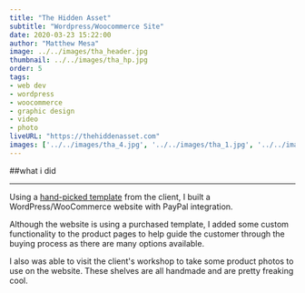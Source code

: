 ```yaml
---
title: "The Hidden Asset"
subtitle: "Wordpress/Woocommerce Site"
date: 2020-03-23 15:22:00
author: "Matthew Mesa"
image: ../../images/tha_header.jpg
thumbnail: ../../images/tha_hp.jpg
order: 5
tags:
- web dev
- wordpress
- woocommerce
- graphic design
- video
- photo
liveURL: "https://thehiddenasset.com"
images: ['../../images/tha_4.jpg', '../../images/tha_1.jpg', '../../images/tha_2.jpg', '../../images/tha_3.jpg']
---
```


##what i did

***

Using a [hand-picked template](https://themeforest.net/item/bauer-construction-and-industrial-wordpress-theme/23904858) from the client, I built a WordPress/WooCommerce website with PayPal integration.

Although the website is using a purchased template, I added some custom functionality to the product pages to help guide the customer through the buying process as there are many options available.

I also was able to visit the client's workshop to take some product photos to use on the website. These shelves are all handmade and are pretty freaking cool.